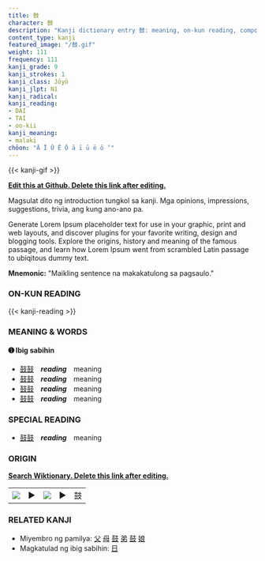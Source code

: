 ```yaml
---
title: 鼓
character: 鼓
description: "Kanji dictionary entry 鼓: meaning, on-kun reading, compounds, origin, related kanji"
content_type: kanji
featured_image: "/鼓.gif"
weight: 111
frequency: 111
kanji_grade: 9
kanji_strokes: 1
kanji_class: Jōyō
kanji_jlpt: N1
kanji_radical: 
kanji_reading: 
- DAI
- TAI
- oo-kii
kanji_meaning:
- malaki
chōon: "Ā Ī Ū Ē Ō ā ī ū ē ō ’"
---
```

[//]: # (Don't edit the line below. Kanji animated GIF code is automatically generated.)
{{< kanji-gif >}}

[//]: # (Edit below this line.)

**[Edit this at Github. Delete this link after editing.](https://github.com/tim0g/tim/tree/main/content/kanji/鼓/index.md)**

Magsulat dito ng introduction tungkol sa kanji. Mga opinions, impressions, suggestions, trivia, ang kung ano-ano pa.

Generate Lorem Ipsum placeholder text for use in your graphic, print and web layouts, and discover plugins for your favorite writing, design and blogging tools. Explore the origins, history and meaning of the famous passage, and learn how Lorem Ipsum went from scrambled Latin passage to ubiqitous dummy text.
 
**Mnemonic:** "Maikling sentence na makakatulong sa pagsaulo."

### ON-KUN READING

[//]: # (Don't edit the line below. ON-KUN READING code is automatically generated.)
{{< kanji-reading >}}

### MEANING & WORDS

#### ➊ **Ibig sabihin**
  - [鼓](../鼓)[鼓](../鼓)　***reading***　meaning
  - [鼓](../鼓)[鼓](../鼓)　***reading***　meaning
  - [鼓](../鼓)[鼓](../鼓)　***reading***　meaning
  - [鼓](../鼓)[鼓](../鼓)　***reading***　meaning

### SPECIAL READING
  - [鼓](../鼓)[鼓](../鼓)　***reading***　meaning

### ORIGIN

**[Search Wiktionary. Delete this link after editing.](https://wiktionary.org/wiki/鼓)**
<table class="kanji-table"><tr><td>
<img src="60px-鼓-bronze.svg.png">
</td><td>▶</td><td>
<img src="60px-鼓-oracle.svg.png">
</td><td>▶</td>
<td class="kanji-origin">鼓</td>
</tr></table>

### RELATED KANJI
- Miyembro ng pamilya: [父](../父) [母](../母) [鼓](../鼓) [弟](../弟) [鼓](../鼓) [娘](../娘)
- Magkatulad ng ibig sabihin: [日](../日)
